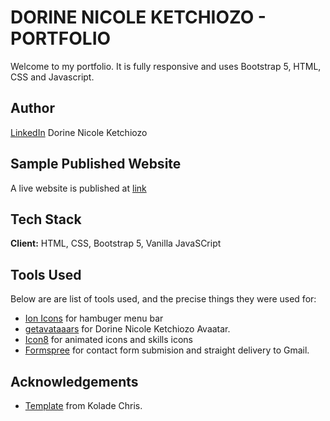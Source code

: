 # DORINE NICOLE KETCHIOZO - PORTFOLIO

Welcome to my portfolio. It is fully responsive and uses Bootstrap 5, HTML, CSS and Javascript.

<!-- ![Ketchdn](./assets/images/2022portfolio.png) -->

## Author

[LinkedIn](linkedin.com/in/nicoledk) Dorine Nicole Ketchiozo

## Sample Published Website

A live website is published at [link](https://nicoledk.com/)

## Tech Stack

**Client:** HTML, CSS, Bootstrap 5, Vanilla JavaSCript 

## Tools Used

Below are are list of tools used, and the precise things they were used for:

- [Ion Icons](https://ionic.io/ionicons) for hambuger menu bar
- [getavataaars](https://getavataaars.com/) for Dorine Nicole Ketchiozo Avaatar.
- [Icon8](https://icons8.com/) for animated icons and skills icons
- [Formspree](https://formspree.io/) for contact form submision and straight delivery to Gmail.

## Acknowledgements

- [Template](https://github.com/Ksound22/developer-portfolio) from Kolade Chris.

